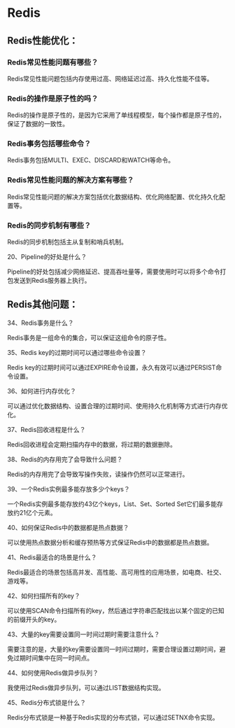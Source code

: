 
# Redis


## Redis性能优化：

### Redis常见性能问题有哪些？

Redis常见性能问题包括内存使用过高、网络延迟过高、持久化性能不佳等。

### Redis的操作是原子性的吗？

Redis的操作是原子性的，是因为它采用了单线程模型，每个操作都是原子性的，保证了数据的一致性。

### Redis事务包括哪些命令？

Redis事务包括MULTI、EXEC、DISCARD和WATCH等命令。

### Redis常见性能问题的解决方案有哪些？

Redis常见性能问题的解决方案包括优化数据结构、优化网络配置、优化持久化配置等。

### Redis的同步机制有哪些？

Redis的同步机制包括主从复制和哨兵机制。

20、Pipeline的好处是什么？

Pipeline的好处包括减少网络延迟、提高吞吐量等，需要使用时可以将多个命令打包发送到Redis服务器上执行。


## Redis其他问题：

34、Redis事务是什么？

Redis事务是一组命令的集合，可以保证这组命令的原子性。

35、Redis key的过期时间可以通过哪些命令设置？

Redis key的过期时间可以通过EXPIRE命令设置，永久有效可以通过PERSIST命令设置。

36、如何进行内存优化？

可以通过优化数据结构、设置合理的过期时间、使用持久化机制等方式进行内存优化。

37、Redis回收进程是什么？

Redis回收进程会定期扫描内存中的数据，将过期的数据删除。

38、Redis的内存用完了会导致什么问题？

Redis的内存用完了会导致写操作失败，读操作仍然可以正常进行。

39、一个Redis实例最多能存放多少个keys？

一个Redis实例最多能存放约43亿个keys，List、Set、Sorted Set它们最多能存放约21亿个元素。

40、如何保证Redis中的数据都是热点数据？

可以使用热点数据分析和缓存预热等方式保证Redis中的数据都是热点数据。

41、Redis最适合的场景是什么？

Redis最适合的场景包括高并发、高性能、高可用性的应用场景，如电商、社交、游戏等。

42、如何扫描所有的key？

可以使用SCAN命令扫描所有的key，然后通过字符串匹配找出以某个固定的已知的前缀开头的key。

43、大量的key需要设置同一时间过期时需要注意什么？

需要注意的是，大量的key需要设置同一时间过期时，需要合理设置过期时间，避免过期时间集中在同一时间点。

44、如何使用Redis做异步队列？

我使用过Redis做异步队列，可以通过LIST数据结构实现。

45、Redis分布式锁是什么？

Redis分布式锁是一种基于Redis实现的分布式锁，可以通过SETNX命令实现。
